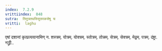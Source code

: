 ```yaml
---
index:  7.2.9
vrittiindex:  848
sutra:  तितुत्रतथसिसुसरकसेषु च
vritti:  laghu 
---
```


एषां दशानां कृत्प्रत्ययानामिण् न. शस्त्रम्. योत्रम्. योक्त्रम्. स्तोत्रम्. तोत्त्रम्. सेत्रम्. सेक्त्रम्. मेढ्रम्. पत्रम्. दंष्ट्रा. नद्ध्री..

